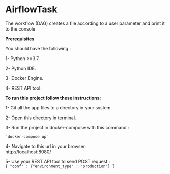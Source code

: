 # AirflowTask

The workflow (DAG) creates a file according to a user parameter and print it to the console


**Prerequisites**


You should have the following :

1- Python >=3.7.


2- Python IDE.


3- Docker Engine.


4- REST API tool.


**To run this project follow these instructions:**

1- Git all the app files to a directory in your system.


2- Open this directory in terminal.


3- Run the project in docker-compose with this command :

    `docker-compose up`
    
4- Navigate to this url in your browser:
   </br>
http://localhost:8080/

5- Use your REST API tool to send POST request :
</br>
  `{
  "conf" : {"environment_type" : "production"}
    }`
